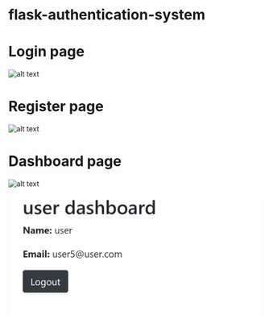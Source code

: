 # flask-authentication-system


# Login page
![alt text](https://github.com/kritimyantra/flask-authentication-system/blob/main/login.png?raw=true)


# Register page
![alt text](https://github.com/kritimyantra/flask-authentication-system/blob/main/register.png?raw=true)


# Dashboard page
![alt text](https://github.com/kritimyantra/flask-authentication-system/blob/main/dashboard.png?raw=true)

![Screenshot](dashboard.png)
